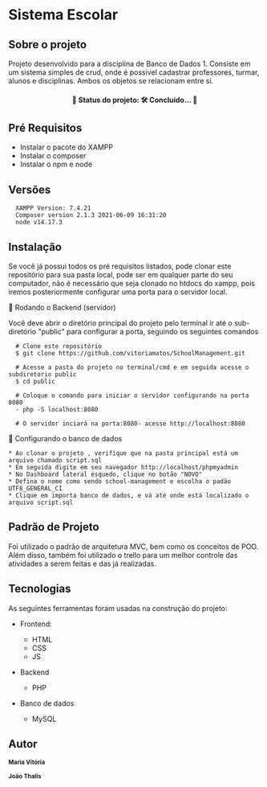 # Sistema Escolar



## Sobre o projeto

Projeto desenvolvido para a disciplina de Banco de Dados 1. Consiste em um sistema simples de crud, onde é possivel cadastrar professores, turmar, alunos e disciplinas. Ambos 
os objetos se relacionam entre si. 

<h4 align="center"> 
	🚧  Status do projeto: 🛠 Concluido...  🚧
</h4>

## Pré Requisitos

  - Instalar o pacote do XAMPP
  - Instalar o composer
  - Instalar o npm e node
  
## Versões
      XAMPP Version: 7.4.21
      Composer version 2.1.3 2021-06-09 16:31:20
      node v14.17.3

## Instalação

Se você já possui todos os pré requisitos listados, pode clonar este repositório para sua pasta local, pode ser em qualquer parte do seu computador, 
não é necessário que seja clonado no htdocs do xampp, pois iremos posteriormente configurar uma porta para o servidor local.

 🧭 Rodando o Backend (servidor)
 
   Você deve abrir o diretório principal do projeto pelo terminal ir até o sub-diretório "public"  para configurar a porta, seguindo os seguintes comandos

      # Clone este repositório
      $ git clone https://github.com/vitoriamatos/SchoolManagement.git
      
      # Acesse a pasta do projeto no terminal/cmd e em seguida acesse o subdiretorio public
      $ cd public
      
      # Coloque o comando para iniciar o servidor configurando na porta 8080
      - php -S localhost:8080
      
      # O servidor inciará na porta:8080- acesse http://localhost:8080


  🎲 Configurando o banco de dados
 
 	* Ao clonar o projeto , verifique que na pasta principal está um arquivo chamado script.sql
	* Em seguida digite em seu navegador http://localhost/phpmyadmin
	* No Dashboard lateral esquedo, clique no botão "NOVO"
	* Defina o nome como sendo school-management e escolha o padão UTF8_GENERAL_CI
	* Clique em importa banco de dados, e vá até onde está localizado o arquivo script.sql
  
  ## Padrão de Projeto
 
 Foi utilizado o padrão de arquitetura MVC, bem como os conceitos de POO. Além disso, também foi utilizado o trello para um melhor controle das atividades a serem feitas 
 e das já realizadas. 
 
  ## Tecnologias
 
 As seguintes ferramentas foram usadas na construção do projeto:
 * Frontend:
 	* HTML
 	* CSS
 	* JS
 	
*  Backend
	* PHP

* Banco de dados
	* MySQL

 ## Autor

 <sub><b>Maria Vitória</b></sub></a> 
 <br />
 
 <sub><b>João Thalis</b></sub></a> 
 <br />
 
  
